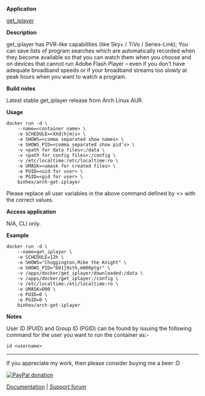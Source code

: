 **Application**

[get_iplayer](http://www.infradead.org/get_iplayer/html/get_iplayer.html)

**Description**

get_iplayer has PVR-like capabilities (like Sky+ / TiVo / Series-Link); You can save lists of program searches which are automatically recorded when they become available so that you can watch them when you choose and on devices that cannot run Adobe Flash Player – even if you don’t have adequate broadband speeds or if your broadband streams too slowly at peak hours when you want to watch a program.

**Build notes**

Latest stable get_iplayer release from Arch Linux AUR.

**Usage**
```
docker run -d \
    --name=<container name> \
    -e SCHEDULE=<XXd|h|m|s> \
    -e SHOWS=<comma separated show names> \
    -e SHOWS_PID=<comma separated show pid's> \
    -v <path for data files>:/data \
    -v <path for config files>:/config \
    -v /etc/localtime:/etc/localtime:ro \
    -e UMASK=<umask for created files> \
    -e PUID=<uid for user> \
    -e PGID=<gid for user> \
    binhex/arch-get-iplayer
```

Please replace all user variables in the above command defined by <> with the correct values.

**Access application**

N/A, CLI only.

**Example**
```
docker run -d \
    --name=get_iplayer \
    -e SCHEDULE=12h \
    -e SHOWS="Chuggington,Mike the Knight" \
    -e SHOWS_PID="b01j9sth,m000ptgr" \
    -v /apps/docker/get_iplayer/downloaded:/data \
    -v /apps/docker/get_iplayer:/config \
    -v /etc/localtime:/etc/localtime:ro \
    -e UMASK=000 \
    -e PUID=0 \
    -e PGID=0 \
    binhex/arch-get-iplayer
```

**Notes**

User ID (PUID) and Group ID (PGID) can be found by issuing the following command for the user you want to run the container as:-

```
id <username>
```
___
If you appreciate my work, then please consider buying me a beer  :D

[![PayPal donation](https://www.paypal.com/en_US/i/btn/btn_donate_SM.gif)](https://www.paypal.com/cgi-bin/webscr?cmd=_s-xclick&hosted_button_id=MM5E27UX6AUU4)

[Documentation](https://github.com/binhex/documentation) | [Support forum](http://lime-technology.com/forum/index.php?topic=45838.0)